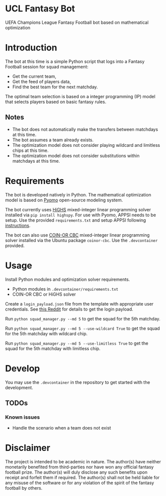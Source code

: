 # UCL Fantasy Bot

UEFA Champions League Fantasy Football bot based on mathematical optimization

# Introduction

The bot at this time is a simple Python script that logs into a Fantasy Football session for squad management:

-   Get the current team,
-   Get the feed of players data,
-   Find the best team for the next matchday.

The optimal team selection is based on a integer programming (IP) model that selects players based on basic fantasy rules.

## Notes

-   The bot does not automatically make the transfers between matchdays at this time.
-   The bot assumes a team already exists.
-   The optimization model does not consider playing wildcard and limitless chips at this time.
-   The optimization model does not consider substitutions within matchdays at this time.

# Requirements

The bot is developed natively in Python. The mathematical optimization model is based on [Pyomo](https://pyomo.readthedocs.io/en/stable/) open-source modeling system.

The bot currently uses [HiGHS](https://highs.dev) mixed-integer linear programming solver installed via `pip install highspy`. For use with Pyomo, APPSI needs to be setup. Use the provided `requirements.txt` and setup APPSI following [instructions](https://pyomo.readthedocs.io/en/stable/library_reference/appsi/appsi.html#installation).

The bot can also use [COIN-OR CBC](https://projects.coin-or.org/Cbc) mixed-integer linear programming solver installed via the Ubuntu package `coinor-cbc`. Use the `.devcontainer` provided.

# Usage

Install Python modules and optimization solver requirements.

-   Python modules in `.devcontainer/requirements.txt`
-   COIN-OR CBC or HiGHS solver

Create a `login_payload.json` file from the template with appropriate user credentials. See [this Reddit](https://www.reddit.com/r/FantasyCL/comments/mmq80a/uefa_fantasy_cl_data_api/) for details to get the login payload.

Run `python squad_manager.py --md 5` to get the squad for the 5th matchday.

Run `python squad_manager.py --md 5 --use-wildcard True` to get the squad for the 5th matchday with wildcard chip.

Run `python squad_manager.py --md 5 --use-limitless True` to get the squad for the 5th matchday with limitless chip.

# Develop

You may use the `.devcontainer` in the repository to get started with the development.

## TODOs

### Known issues

-   Handle the scenario when a team does not exist

# Disclaimer

The project is intended to be academic in nature. The author(s) have neither monetarily benefited from third-parties nor have won any official fantasy football prize. The author(s) will duly disclose any such benefits upon receipt and forfeit them if required. The author(s) shall not be held liable for any misuse of the software or for any violation of the spirit of the fantasy football by others.
